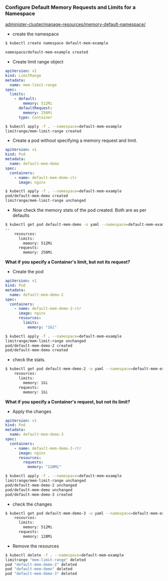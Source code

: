 
<br>

### Configure Default Memory Requests and Limits for a Namespace

[administer-cluster/manage-resources/memory-default-namespace/](https://kubernetes.io/docs/tasks/administer-cluster/manage-resources/memory-default-namespace/)

- create the namespace

```bash
$ kubectl create namespace default-mem-example

namespace/default-mem-example created
```

- Create limit range object

```yaml
apiVersion: v1
kind: LimitRange
metadata:
  name: mem-limit-range
spec:
  limits:
    - default:
        memory: 512Mi
      defaultRequest:
        memory: 256Mi
      type: Container
```

```bash
$ kubectl apply -f . --namespace=default-mem-example
limitrange/mem-limit-range created
```

- Create a pod without specifying a memory request and limit.

```yaml
apiVersion: v1
kind: Pod
metadata:
  name: default-mem-demo
spec:
  containers:
    - name: default-mem-demo-ctr
      image: nginx
```

```bash
$ kubectl apply -f . --namespace=default-mem-example
pod/default-mem-demo created
limitrange/mem-limit-range unchanged
```

- Now check the memory stats of the pod created. Both are as per defaults

```bash
$ kubectl get pod default-mem-demo -o yaml --namespace=default-mem-example | egrep -i "resources:" -A 4 | egrep -v "f:"
--
    resources:
      limits:
        memory: 512Mi
      requests:
        memory: 256Mi
```



**What if you specify a Container's limit, but not its request?**

- Create the pod

```yaml
apiVersion: v1
kind: Pod
metadata:
  name: default-mem-demo-2
spec:
  containers:
    - name: default-mem-demo-2-ctr
      image: nginx
      resources:
        limits:
          memory: "1Gi"
```

```bash
$ kubectl apply -f . --namespace=default-mem-example
limitrange/mem-limit-range unchanged
pod/default-mem-demo-2 created
pod/default-mem-demo created
```

- check the stats.

```bash
$ kubectl get pod default-mem-demo-2 -o yaml --namespace=default-mem-example | egrep -i "resources:" -A 4 | egrep -v "f:|{|-"
    resources:
      limits:
        memory: 1Gi
      requests:
        memory: 1Gi
```

**What if you specify a Container's request, but not its limit?**

- Apply the changes

```yaml
apiVersion: v1
kind: Pod
metadata:
  name: default-mem-demo-3
spec:
  containers:
    - name: default-mem-demo-3-ctr
      image: nginx
      resources:
        requests:
          memory: "128Mi"
```

```bash
$ kubectl apply -f . --namespace=default-mem-example                                                                         
limitrange/mem-limit-range unchanged
pod/default-mem-demo-2 unchanged
pod/default-mem-demo unchanged
pod/default-mem-demo-3 created
```

- check the changes

```bash
$ kubectl get pod default-mem-demo-3 -o yaml --namespace=default-mem-example | egrep -i "resources:" -A 4 | egrep -v "f:|{|-"
    resources:
      limits:
        memory: 512Mi
      requests:
        memory: 128Mi
```




- Remove the resources

```bash
$ kubectl delete -f . --namespace=default-mem-example                                                                        
limitrange "mem-limit-range" deleted
pod "default-mem-demo-2" deleted
pod "default-mem-demo" deleted
pod "default-mem-demo-3" deleted
```
